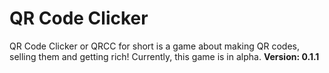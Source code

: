 # QR Code Clicker
QR Code Clicker or QRCC for short is a game about making QR codes, selling them and getting rich!
Currently, this game is in alpha. 
**Version: 0.1.1**
